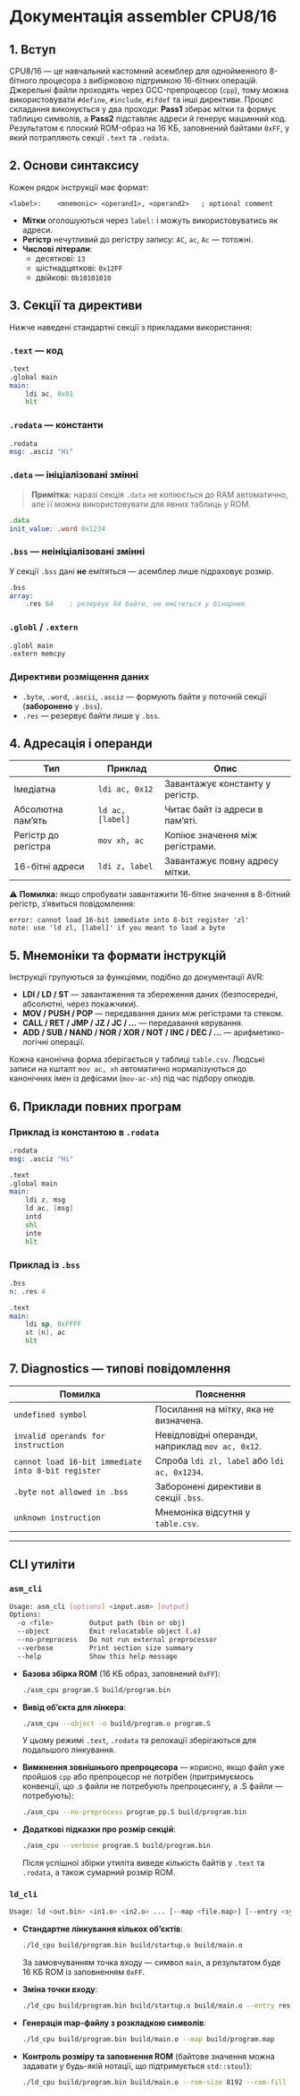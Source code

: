 # Документація assembler CPU8/16

## 1. Вступ

CPU8/16 — це навчальний кастомний асемблер для однойменного 8-бітного процесора з вибірковою підтримкою 16-бітних операцій. Джерельні файли проходять через GCC-препроцесор (`cpp`), тому можна використовувати `#define`, `#include`, `#ifdef` та інші директиви. Процес складання виконується у два проходи: **Pass1** збирає мітки та формує таблицю символів, а **Pass2** підставляє адреси й генерує машинний код. Результатом є плоский ROM-образ на 16 КБ, заповнений байтами `0xFF`, у який потрапляють секції `.text` та `.rodata`.

## 2. Основи синтаксису

Кожен рядок інструкції має формат:

```
<label>:    <mnemonic> <operand1>, <operand2>   ; optional comment
```

* **Мітки** оголошуються через `label:` і можуть використовуватись як адреси.
* **Регістр** нечутливий до регістру запису: `AC`, `ac`, `Ac` — тотожні.
* **Числові літерали**:
  * десяткові: `13`
  * шістнадцяткові: `0x12FF`
  * двійкові: `0b10101010`

## 3. Секції та директиви

Нижче наведені стандартні секції з прикладами використання:

### `.text` — код

```asm
.text
.global main
main:
    ldi ac, 0x01
    hlt
```

### `.rodata` — константи

```asm
.rodata
msg: .asciz "Hi"
```

### `.data` — ініціалізовані змінні
>
> **Примітка:** наразі секція `.data` не копіюється до RAM автоматично, але її можна використовувати для явних таблиць у ROM.

```asm
.data
init_value: .word 0x1234
```

### `.bss` — неініціалізовані змінні

У секції `.bss` дані **не** емітяться — асемблер лише підраховує розмір.

```asm
.bss
array:
    .res 64    ; резервує 64 байти, не емітиться у бінарник
```

### `.globl` / `.extern`

```asm
.globl main
.extern memcpy
```

### Директиви розміщення даних

* `.byte`, `.word`, `.ascii`, `.asciz` — формують байти у поточній секції (**заборонено** у `.bss`).
* `.res` — резервує байти лише у `.bss`.

## 4. Адресація і операнди

| Тип             | Приклад          | Опис                              |
|-----------------|------------------|-----------------------------------|
| Імедіатна       | `ldi ac, 0x12`   | Завантажує константу у регістр.   |
| Абсолютна пам’ять | `ld ac, [label]` | Читає байт із адреси в пам’яті.   |
| Регістр до регістра | `mov xh, ac`   | Копіює значення між регістрами.   |
| 16-бітні адреси | `ldi z, label`   | Завантажує повну адресу мітки.    |

⚠️ **Помилка:** якщо спробувати завантажити 16-бітне значення в 8-бітний регістр, з’явиться повідомлення:

```
error: cannot load 16-bit immediate into 8-bit register 'zl'
note: use 'ld zl, [label]' if you meant to load a byte
```

## 5. Мнемоніки та формати інструкцій

Інструкції групуються за функціями, подібно до документації AVR:

* **LDI / LD / ST** — завантаження та збереження даних (безпосередні, абсолютні, через покажчики).
* **MOV / PUSH / POP** — передавання даних між регістрами та стеком.
* **CALL / RET / JMP / JZ / JC / ...** — передавання керування.
* **ADD / SUB / NAND / NOR / XOR / NOT / INC / DEC / ...** — арифметико-логічні операції.

Кожна канонічна форма зберігається у таблиці `table.csv`. Людські записи на кшталт `mov ac, xh` автоматично нормалізуються до канонічних імен із дефісами (`mov-ac-xh`) під час підбору опкодів.

## 6. Приклади повних програм

### Приклад із константою в `.rodata`

```asm
.rodata
msg: .asciz "Hi"

.text
.global main
main:
    ldi z, msg
    ld ac, [msg]
    intd
    shl
    inte
    hlt
```

### Приклад із `.bss`

```asm
.bss
n: .res 4

.text
main:
    ldi sp, 0xFFFF
    st [n], ac
    hlt
```

## 7. Diagnostics — типові повідомлення

| Помилка                                      | Пояснення                                      |
|----------------------------------------------|------------------------------------------------|
| `undefined symbol`                           | Посилання на мітку, яка не визначена.          |
| `invalid operands for instruction`           | Невідповідні операнди, наприклад `mov ac, 0x12`.|
| `cannot load 16-bit immediate into 8-bit register` | Спроба `ldi zl, label` або `ldi ac, 0x1234`. |
| `.byte not allowed in .bss`                  | Заборонені директиви в секції `.bss`.          |
| `unknown instruction`                        | Мнемоніка відсутня у `table.csv`.              |

---

## CLI утиліти

### `asm_cli`

```bash
Usage: asm_cli [options] <input.asm> [output]
Options:
  -o <file>         Output path (bin or obj)
  --object          Emit relocatable object (.o)
  --no-preprocess   Do not run external preprocessor
  --verbose         Print section size summary
  --help            Show this help message
```

* **Базова збірка ROM** (16 КБ образ, заповнений `0xFF`):

  ```bash
  ./asm_cpu program.S build/program.bin
  ```

* **Вивід обʼєкта для лінкера**:

  ```bash
  ./asm_cpu --object -o build/program.o program.S
  ```

  У цьому режимі `.text`, `.rodata` та релокації зберігаються для подальшого лінкування.

* **Вимкнення зовнішнього препроцесора** — корисно, якщо файл уже пройшов `cpp` або препроцесор не потрібен (притримуємось конвенції, що .s файли не потребують препроцесингу, а .S файли — потребують):

  ```bash
  ./asm_cpu --no-preprocess program_pp.S build/program.bin
  ```

* **Додаткові підказки про розмір секцій**:

  ```bash
  ./asm_cpu --verbose program.S build/program.bin
  ```

  Після успішної збірки утиліта виведе кількість байтів у `.text` та `.rodata`, а також сумарний розмір ROM.

### `ld_cli`

```bash
Usage: ld <out.bin> <in1.o> <in2.o> ... [--map <file.map>] [--entry <sym>] [--rom-size N] [--rom-fill 0xFF]
```

* **Стандартне лінкування кількох обʼєктів**:

  ```bash
  ./ld_cpu build/program.bin build/startup.o build/main.o
  ```

  За замовчуванням точка входу — символ `main`, а результатом буде 16 КБ ROM із заповненням `0xFF`.

* **Зміна точки входу**:

  ```bash
  ./ld_cpu build/program.bin build/startup.o build/main.o --entry reset
  ```

* **Генерація map-файлу з розкладкою символів**:

  ```bash
  ./ld_cpu build/program.bin build/main.o --map build/program.map
  ```

* **Контроль розміру та заповнення ROM** (байтове значення можна задавати у будь-якій нотації, що підтримується `std::stoul`):

  ```bash
  ./ld_cpu build/program.bin build/main.o --rom-size 8192 --rom-fill 0x00
  ```
